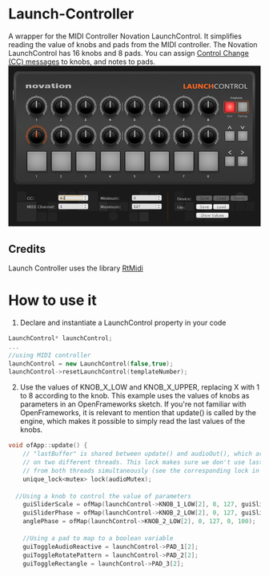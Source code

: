 
# Launch-Controller
A wrapper for the MIDI Controller Novation LaunchControl.  It simplifies reading the value of knobs and pads from the MIDI controller.
The Novation LaunchControl has 16 knobs and 8 pads. You can assign [Control Change (CC) messages](https://www.midi.org/specifications/item/table-3-control-change-messages-data-bytes-2)  to knobs, and notes to pads. 
![](novation.png)

## Credits
Launch Controller uses the library [RtMidi](https://github.com/thestk/rtmidi)

# How to use it
1. Declare and instantiate a LaunchControl property in your code
```c++
LaunchControl* launchControl;
...
//using MIDI controller 
launchControl = new LaunchControl(false,true);
launchControl->resetLaunchControl(templateNumber);
```
2. Use the values of KNOB_X_LOW and KNOB_X_UPPER, replacing X with 1 to 8 according to the knob. This example uses the values of knobs as parameters in an OpenFrameworks sketch.
If you're not familiar with OpenFrameworks, it is relevant to mention that update() is called by the engine, which makes it possible to simply read the last values of the knobs.
```c++
void ofApp::update() {
	// "lastBuffer" is shared between update() and audioOut(), which are called
	// on two different threads. This lock makes sure we don't use lastBuffer
	// from both threads simultaneously (see the corresponding lock in audioOut())
	unique_lock<mutex> lock(audioMutex);
	
  //Using a knob to control the value of parameters
	guiSliderScale = ofMap(launchControl->KNOB_1_LOW[2], 0, 127, guiSliderScale.getMin(), guiSliderScale.getMax());
	guiSliderPhase = ofMap(launchControl->KNOB_2_LOW[2], 0, 127, guiSliderPhase.getMin(), guiSliderPhase.getMax());
	anglePhase = ofMap(launchControl->KNOB_2_LOW[2], 0, 127, 0, 100);
	
	//Using a pad to map to a boolean variable
	guiToggleAudioReactive = launchControl->PAD_1[2];
	guiToggleRotatePattern = launchControl->PAD_2[2];
	guiToggleRectangle = launchControl->PAD_3[2];
```
